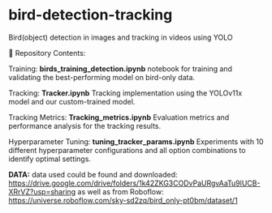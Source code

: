 # bird-detection-tracking
Bird(object) detection in images and tracking in videos using YOLO


📁 Repository Contents:

Training:
**birds_training_detection.ipynb**
notebook for training and validating the best-performing model on bird-only data.

Tracking:
**Tracker.ipynb**
Tracking implementation using the YOLOv11x model and our custom-trained model.

Tracking Metrics:
**Tracking_metrics.ipynb**
Evaluation metrics and performance analysis for the tracking results.

Hyperparameter Tuning:
**tuning_tracker_params.ipynb**
Experiments with 10 different hyperparameter configurations and all option combinations to identify optimal settings.

**DATA:**
data used could be found and downloaded: https://drive.google.com/drive/folders/1k42ZKG3CODvPaURgvAaTu9lUCB-XRrVZ?usp=sharing 
as well as from Roboflow: 
https://universe.roboflow.com/sky-sd2zq/bird_only-pt0bm/dataset/1
